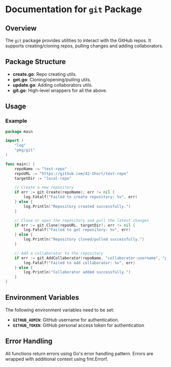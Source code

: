 # Documentation for `git` Package
## Overview
The `git` package provides utilities to interact with the GitHub repos. It supports creating/cloning repos, pulling changes and adding collaborators.

## Package Structure
* **create.go**: Repo creating utils.
* **get.go**: Cloning/opening/pulling utils.
* **update.go**: Adding collaborators utils.
* **git.go**: High-level wrappers for all the above.

## Usage
### Example
```go
package main

import (
	"log"
	"pkg/git"
)

func main() {
	repoName := "test-repo"
	repoURL := "https://github.com/42-Short/test-repo"
	targetDir := "local-repo"

	// Create a new repository
	if err := git.Create(repoName); err != nil {
		log.Fatalf("Failed to create repository: %v", err)
	} else {
		log.Println("Repository created successfully.")
	}

	// Clone or open the repository and pull the latest changes
	if err := git.Clone(repoURL, targetDir); err != nil {
		log.Fatalf("Failed to get repository: %v", err)
	} else {
		log.Println("Repository cloned/pulled successfully.")
	}

	// Add a collaborator to the repository
	if err := git.AddCollaborator(repoName, "collaborator-username", "push"); err != nil {
		log.Fatalf("Failed to add collaborator: %v", err)
	} else {
		log.Println("Collaborator added successfully.")
	}
}
```
## Environment Variables
The following environment variables need to be set:
* **`GITHUB_ADMIN`**: GitHub username for authentication.
* **`GITHUB_TOKEN`**: GitHub personal access token for authentication

## Error Handling
All functions return errors using Go's error handling pattern. Errors are wrapped with additional context using fmt.Errorf.
